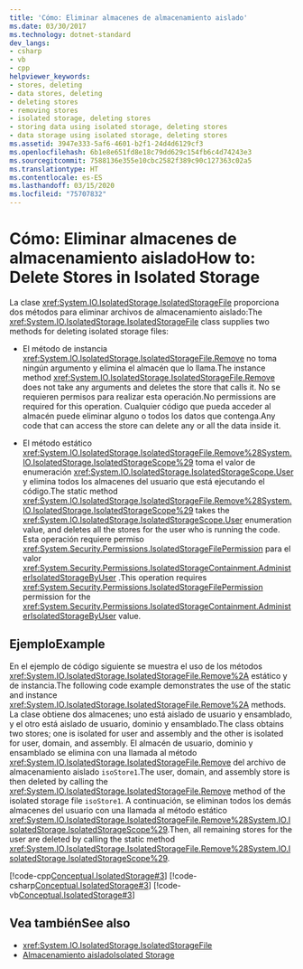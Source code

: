 ```yaml
---
title: 'Cómo: Eliminar almacenes de almacenamiento aislado'
ms.date: 03/30/2017
ms.technology: dotnet-standard
dev_langs:
- csharp
- vb
- cpp
helpviewer_keywords:
- stores, deleting
- data stores, deleting
- deleting stores
- removing stores
- isolated storage, deleting stores
- storing data using isolated storage, deleting stores
- data storage using isolated storage, deleting stores
ms.assetid: 3947e333-5af6-4601-b2f1-24d4d6129cf3
ms.openlocfilehash: 6b1e8e651fd8e18c79dd629c154fb6c4d74243e3
ms.sourcegitcommit: 7588136e355e10cbc2582f389c90c127363c02a5
ms.translationtype: HT
ms.contentlocale: es-ES
ms.lasthandoff: 03/15/2020
ms.locfileid: "75707832"
---
```

# <a name="how-to-delete-stores-in-isolated-storage"></a><span data-ttu-id="6a5d2-102">Cómo: Eliminar almacenes de almacenamiento aislado</span><span class="sxs-lookup"><span data-stu-id="6a5d2-102">How to: Delete Stores in Isolated Storage</span></span>
<span data-ttu-id="6a5d2-103">La clase <xref:System.IO.IsolatedStorage.IsolatedStorageFile> proporciona dos métodos para eliminar archivos de almacenamiento aislado:</span><span class="sxs-lookup"><span data-stu-id="6a5d2-103">The <xref:System.IO.IsolatedStorage.IsolatedStorageFile> class supplies two methods for deleting isolated storage files:</span></span>  
  
- <span data-ttu-id="6a5d2-104">El método de instancia <xref:System.IO.IsolatedStorage.IsolatedStorageFile.Remove> no toma ningún argumento y elimina el almacén que lo llama.</span><span class="sxs-lookup"><span data-stu-id="6a5d2-104">The instance method <xref:System.IO.IsolatedStorage.IsolatedStorageFile.Remove> does not take any arguments and deletes the store that calls it.</span></span> <span data-ttu-id="6a5d2-105">No se requieren permisos para realizar esta operación.</span><span class="sxs-lookup"><span data-stu-id="6a5d2-105">No permissions are required for this operation.</span></span> <span data-ttu-id="6a5d2-106">Cualquier código que pueda acceder al almacén puede eliminar alguno o todos los datos que contenga.</span><span class="sxs-lookup"><span data-stu-id="6a5d2-106">Any code that can access the store can delete any or all the data inside it.</span></span>  
  
- <span data-ttu-id="6a5d2-107">El método estático <xref:System.IO.IsolatedStorage.IsolatedStorageFile.Remove%28System.IO.IsolatedStorage.IsolatedStorageScope%29> toma el valor de enumeración <xref:System.IO.IsolatedStorage.IsolatedStorageScope.User> y elimina todos los almacenes del usuario que está ejecutando el código.</span><span class="sxs-lookup"><span data-stu-id="6a5d2-107">The static method <xref:System.IO.IsolatedStorage.IsolatedStorageFile.Remove%28System.IO.IsolatedStorage.IsolatedStorageScope%29> takes the <xref:System.IO.IsolatedStorage.IsolatedStorageScope.User> enumeration value, and deletes all the stores for the user who is running the code.</span></span> <span data-ttu-id="6a5d2-108">Esta operación requiere permiso <xref:System.Security.Permissions.IsolatedStorageFilePermission> para el valor <xref:System.Security.Permissions.IsolatedStorageContainment.AdministerIsolatedStorageByUser> .</span><span class="sxs-lookup"><span data-stu-id="6a5d2-108">This operation requires <xref:System.Security.Permissions.IsolatedStorageFilePermission> permission for the <xref:System.Security.Permissions.IsolatedStorageContainment.AdministerIsolatedStorageByUser> value.</span></span>  
  
## <a name="example"></a><span data-ttu-id="6a5d2-109">Ejemplo</span><span class="sxs-lookup"><span data-stu-id="6a5d2-109">Example</span></span>  
 <span data-ttu-id="6a5d2-110">En el ejemplo de código siguiente se muestra el uso de los métodos <xref:System.IO.IsolatedStorage.IsolatedStorageFile.Remove%2A> estático y de instancia.</span><span class="sxs-lookup"><span data-stu-id="6a5d2-110">The following code example demonstrates the use of the static and instance <xref:System.IO.IsolatedStorage.IsolatedStorageFile.Remove%2A> methods.</span></span> <span data-ttu-id="6a5d2-111">La clase obtiene dos almacenes; uno está aislado de usuario y ensamblado, y el otro está aislado de usuario, dominio y ensamblado.</span><span class="sxs-lookup"><span data-stu-id="6a5d2-111">The class obtains two stores; one is isolated for user and assembly and the other is isolated for user, domain, and assembly.</span></span> <span data-ttu-id="6a5d2-112">El almacén de usuario, dominio y ensamblado se elimina con una llamada al método <xref:System.IO.IsolatedStorage.IsolatedStorageFile.Remove> del archivo de almacenamiento aislado  `isoStore1`.</span><span class="sxs-lookup"><span data-stu-id="6a5d2-112">The user, domain, and assembly store is then deleted by calling the <xref:System.IO.IsolatedStorage.IsolatedStorageFile.Remove> method of the isolated storage file  `isoStore1`.</span></span> <span data-ttu-id="6a5d2-113">A continuación, se eliminan todos los demás almacenes del usuario con una llamada al método estático <xref:System.IO.IsolatedStorage.IsolatedStorageFile.Remove%28System.IO.IsolatedStorage.IsolatedStorageScope%29>.</span><span class="sxs-lookup"><span data-stu-id="6a5d2-113">Then, all remaining stores for the user are deleted by calling the static method <xref:System.IO.IsolatedStorage.IsolatedStorageFile.Remove%28System.IO.IsolatedStorage.IsolatedStorageScope%29>.</span></span>  
  
 [!code-cpp[Conceptual.IsolatedStorage#3](../../../samples/snippets/cpp/VS_Snippets_CLR/conceptual.isolatedstorage/cpp/source3.cpp#3)]
 [!code-csharp[Conceptual.IsolatedStorage#3](../../../samples/snippets/csharp/VS_Snippets_CLR/conceptual.isolatedstorage/cs/source3.cs#3)]
 [!code-vb[Conceptual.IsolatedStorage#3](../../../samples/snippets/visualbasic/VS_Snippets_CLR/conceptual.isolatedstorage/vb/source3.vb#3)]  
  
## <a name="see-also"></a><span data-ttu-id="6a5d2-114">Vea también</span><span class="sxs-lookup"><span data-stu-id="6a5d2-114">See also</span></span>

- <xref:System.IO.IsolatedStorage.IsolatedStorageFile>
- [<span data-ttu-id="6a5d2-115">Almacenamiento aislado</span><span class="sxs-lookup"><span data-stu-id="6a5d2-115">Isolated Storage</span></span>](../../../docs/standard/io/isolated-storage.md)
